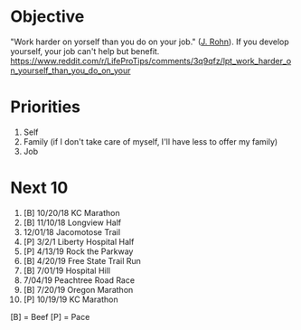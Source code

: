 # Objective

"Work harder on yorself than you do on your job." ([J. Rohn](https://www.youtube.com/watch?v=JfA-qNWLBHo)). If you develop yourself, your job can't help but benefit.
https://www.reddit.com/r/LifeProTips/comments/3q9qfz/lpt_work_harder_on_yourself_than_you_do_on_your

# Priorities
1. Self
2. Family (if I don't take care of myself, I'll have less to offer my family)
3. Job

# Next 10

1. [B] 10/20/18 KC Marathon
2. [B] 11/10/18 Longview Half
3. 12/01/18 Jacomotose Trail
4. [P] 3/2/1 Liberty Hospital Half
5. [P] 4/13/19 Rock the Parkway
6. [B] 4/20/19 Free State Trail Run
7. [B] 7/01/19 Hospital Hill
8. 7/04/19 Peachtree Road Race
9. [B] 7/20/19 Oregon Marathon
10. [P] 10/19/19 KC Marathon

[B] = Beef
[P] = Pace
